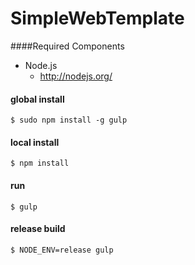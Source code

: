 # SimpleWebTemplate
####Required Components

- Node.js
    - <http://nodejs.org/>

#### global install
    $ sudo npm install -g gulp
#### local install
    $ npm install
#### run
    $ gulp
#### release build
    $ NODE_ENV=release gulp
